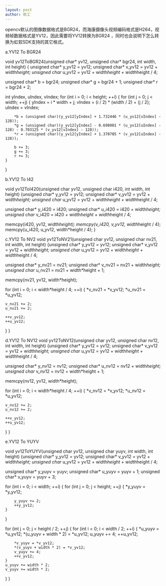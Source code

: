 ```yaml
---
layout: post
author: 侬工
---
```

opencv默认的图像数据格式是BGR24，而海康摄像头视频编码格式是H264，视频帧数据格式是YV12，因此需要将YV12转换为BGR24 ，同时也会说明下怎么转换为虹软SDK支持的其它格式。

a.YV12 To BGR24

void yv12ToBGR24(unsigned char* yv12, unsigned  char* bgr24, int width, int height)
{
unsigned char* y_yv12 = yv12;
unsigned char* v_yv12 = yv12 + width*height;
unsigned char* u_yv12 = yv12 + width*height + width*height / 4;

unsigned char* b = bgr24;
unsigned char* g = bgr24 + 1;
unsigned char* r = bgr24 + 2;

int yIndex, uIndex, vIndex;
for (int i = 0; i < height; ++i)
{
    for (int j = 0; j < width; ++j)
    {
        yIndex = i * width + j;
        vIndex = (i / 2) * (width / 2) + (j / 2);
        uIndex = vIndex;

        *b = (unsigned char)(y_yv12[yIndex] + 1.732446 * (u_yv12[vIndex] - 128));
        *g = (unsigned char)(y_yv12[yIndex] - 0.698001 * (u_yv12[uIndex] - 128) - 0.703125 * (v_yv12[vIndex] - 128));
        *r = (unsigned char)(y_yv12[yIndex] + 1.370705 * (v_yv12[uIndex] - 128));

        b += 3;
        g += 3;
        r += 3;
    }
}

b.YV12 To I42

void yv12ToI420(unsigned char yv12, unsigned char i420, int width, int height)
{unsigned char* y_yv12 = yv12;
unsigned char* v_yv12 = yv12 + width*height;
unsigned char* u_yv12 = yv12 + width*height + width*height / 4;

unsigned char* y_i420 = i420;
unsigned char* u_i420 = i420 + width*height;
unsigned char* v_i420 = i420 + width*height + width*height / 4;

memcpy(i420, yv12, width*height);
memcpy(v_i420, v_yv12, width*height / 4);
memcpy(u_i420, u_yv12, width*height / 4);
}


c.YV12 To NV2
void yv12ToNV21(unsigned char yv12, unsigned char nv21, int width, int height)
{unsigned char* y_yv12 = yv12;
unsigned char* v_yv12 = yv12 + width*height;
unsigned char* u_yv12 = yv12 + width*height + width*height / 4;

unsigned char* y_nv21 = nv21;
unsigned char* v_nv21 = nv21 + width*height;
unsigned char* u_nv21 = nv21 + width*height + 1;

memcpy(nv21, yv12, width*height);

for (int i = 0; i < width*height / 4; ++i)
{
    *v_nv21 = *v_yv12;
    *u_nv21 = *u_yv12;

    v_nv21 += 2;
    u_nv21 += 2;

    ++v_yv12;
    ++u_yv12;
}
 }

d.YV12 To NV12
void yv12ToNV12(unsigned char yv12, unsigned char nv12, int width, int height)
{unsigned char* y_yv12 = yv12;
unsigned char* v_yv12 = yv12 + width*height;
unsigned char* u_yv12 = yv12 + width*height + width*height / 4;

unsigned char* y_nv12 = nv12;
unsigned char* u_nv12 = nv12 + width*height;
unsigned char* v_nv12 = nv12 + width*height + 1;

memcpy(nv12, yv12, width*height);

for (int i = 0; i < width*height / 4; ++i)
{
    *v_nv12 = *v_yv12;
    *u_nv12 = *u_yv12;

    v_nv12 += 2;
    u_nv12 += 2;

    ++v_yv12;
    ++u_yv12;
}
  }

e.YV12 To YUYV

void yv12ToYUYV(unsigned char yv12, unsigned char yuyv, int width, int height)
{unsigned char* y_yv12 = yv12;
unsigned char* v_yv12 = yv12 + width*height;
unsigned char* u_yv12 = yv12 + width*height + width*height / 4;

unsigned char* y_yuyv = yuyv;
unsigned char* u_yuyv = yuyv + 1;
unsigned char* v_yuyv = yuyv + 3;

for (int i = 0; i < width; ++i)
{
    for (int j = 0; j < height; ++j)
    {
        *y_yuyv = *y_yv12;

        y_yuyv += 2;
        ++y_yv12;
    }
}

for (int j = 0; j < height / 2; ++j)
{
    for (int i = 0; i < width / 2; ++i)
    {
        *u_yuyv = *u_yv12;
        *(u_yuyv + width * 2) = *u_yv12;
        u_yuyv += 4;
        ++u_yv12;

        *v_yuyv = *v_yv12;
        *(v_yuyv + width * 2) = *v_yv12;
        v_yuyv += 4;
        ++v_yv12;
    }
    u_yuyv += width * 2;
    v_yuyv += width * 2;
}
 }


